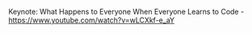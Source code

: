 Keynote: What Happens to Everyone When Everyone Learns to Code - https://www.youtube.com/watch?v=wLCXkf-e_aY
